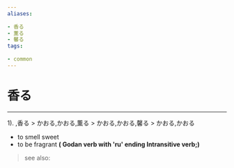 ```yaml
---
aliases:
    
- 香る
- 薫る
- 馨る
tags:
    
- common
---
```


# 香る
---
1).
,香る > かおる,かおる,薫る > かおる,かおる,馨る > かおる,かおる

- to smell sweet
- to be fragrant
**( Godan verb with 'ru' ending Intransitive verb;)**
> see also: 
            